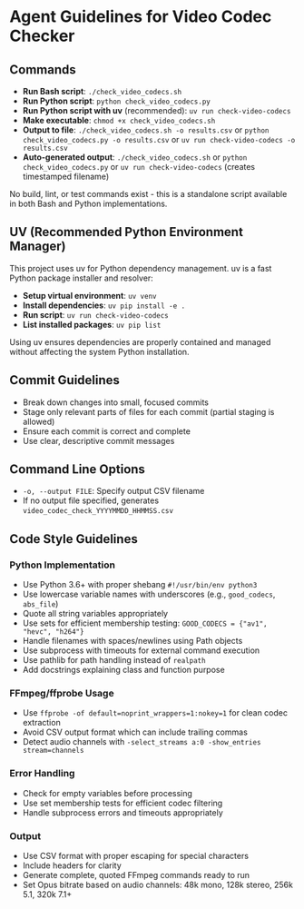 # Agent Guidelines for Video Codec Checker

## Commands
- **Run Bash script**: `./check_video_codecs.sh`
- **Run Python script**: `python check_video_codecs.py`
- **Run Python script with uv** (recommended): `uv run check-video-codecs`
- **Make executable**: `chmod +x check_video_codecs.sh`
- **Output to file**: `./check_video_codecs.sh -o results.csv` or `python check_video_codecs.py -o results.csv` or `uv run check-video-codecs -o results.csv`
- **Auto-generated output**: `./check_video_codecs.sh` or `python check_video_codecs.py` or `uv run check-video-codecs` (creates timestamped filename)

No build, lint, or test commands exist - this is a standalone script available in both Bash and Python implementations.

## UV (Recommended Python Environment Manager)

This project uses uv for Python dependency management. uv is a fast Python package installer and resolver:

- **Setup virtual environment**: `uv venv`
- **Install dependencies**: `uv pip install -e .`
- **Run script**: `uv run check-video-codecs`
- **List installed packages**: `uv pip list`

Using uv ensures dependencies are properly contained and managed without affecting the system Python installation.

## Commit Guidelines

- Break down changes into small, focused commits
- Stage only relevant parts of files for each commit (partial staging is allowed)
- Ensure each commit is correct and complete
- Use clear, descriptive commit messages

## Command Line Options
- `-o, --output FILE`: Specify output CSV filename
- If no output file specified, generates `video_codec_check_YYYYMMDD_HHMMSS.csv`

## Code Style Guidelines

### Python Implementation
- Use Python 3.6+ with proper shebang `#!/usr/bin/env python3`
- Use lowercase variable names with underscores (e.g., `good_codecs`, `abs_file`)
- Quote all string variables appropriately
- Use sets for efficient membership testing: `GOOD_CODECS = {"av1", "hevc", "h264"}`
- Handle filenames with spaces/newlines using Path objects
- Use subprocess with timeouts for external command execution
- Use pathlib for path handling instead of `realpath`
- Add docstrings explaining class and function purpose

### FFmpeg/ffprobe Usage
- Use `ffprobe -of default=noprint_wrappers=1:nokey=1` for clean codec extraction
- Avoid CSV output format which can include trailing commas
- Detect audio channels with `-select_streams a:0 -show_entries stream=channels`

### Error Handling
- Check for empty variables before processing
- Use set membership tests for efficient codec filtering
- Handle subprocess errors and timeouts appropriately

### Output
- Use CSV format with proper escaping for special characters
- Include headers for clarity
- Generate complete, quoted FFmpeg commands ready to run
- Set Opus bitrate based on audio channels: 48k mono, 128k stereo, 256k 5.1, 320k 7.1+